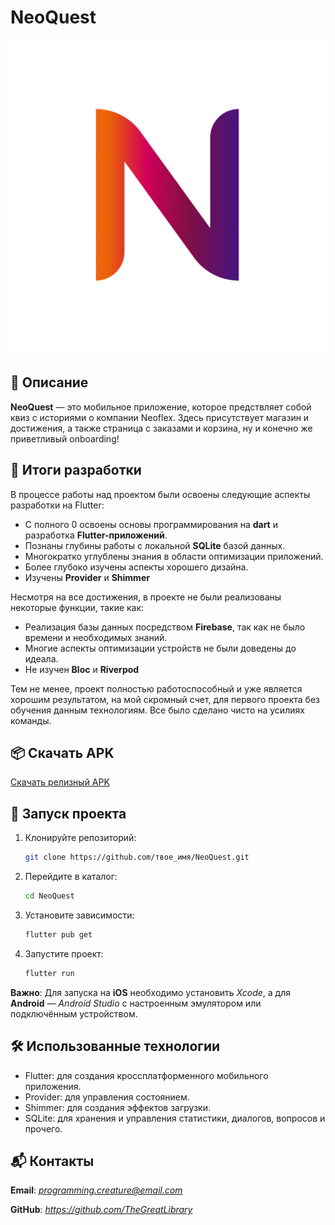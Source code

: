 # NeoQuest

![Иконка проекта](assets/image/ic_app.png)

## 📝 Описание

**NeoQuest** — это мобильное приложение, которое предствляет собой квиз с историями о компании Neoflex. Здесь присутствует магазин и достижения, а также страница с заказами и корзина, ну и конечно же приветливый onboarding!

## 📌 Итоги разработки

В процессе работы над проектом были освоены следующие аспекты разработки на Flutter:

- С полного 0 освоены основы программирования на **dart** и разработка **Flutter-приложений**.
- Познаны глубины работы с локальной **SQLite** базой данных.
- Многократко углублены знания в области оптимизации приложений.
- Более глубоко изучены аспекты хорошего дизайна.
- Изучены **Provider** и **Shimmer**

Несмотря на все достижения, в проекте не были реализованы некоторые функции, такие как:

- Реализация базы данных посредством **Firebase**, так как не было времени и необходимых знаний.
- Многие аспекты оптимизации устройств не были доведены до идеала.
- Не изучен **Bloc** и **Riverpod**

Тем не менее, проект полностью работоспособный и уже является хорошим результатом, на мой скромный счет, для первого проекта без обучения данным технологиям. Все было сделано чисто на усилиях команды.

## 📦 Скачать APK

[Скачать релизный APK](release/app-release.apk)

## 🚀 Запуск проекта

1. Клонируйте репозиторий:
   ```bash
   git clone https://github.com/твое_имя/NeoQuest.git
2. Перейдите в каталог:
   ```bash
   cd NeoQuest
3. Установите зависимости:
   ```bash
   flutter pub get
4. Запустите проект:
   ```bash
   flutter run

**Важно**: Для запуска на **iOS** необходимо установить *Xcode*, а для **Android** — *Android Studio* с настроенным эмулятором или подключённым устройством.

## 🛠 Использованные технологии

- Flutter: для создания кроссплатформенного мобильного приложения.
- Provider: для управления состоянием.
- Shimmer: для создания эффектов загрузки.
- SQLite: для хранения и управления статистики, диалогов, вопросов и прочего.

## 📬 Контакты

**Email**: *programming.creature@email.com*

**GitHub**: *https://github.com/TheGreatLibrary*
